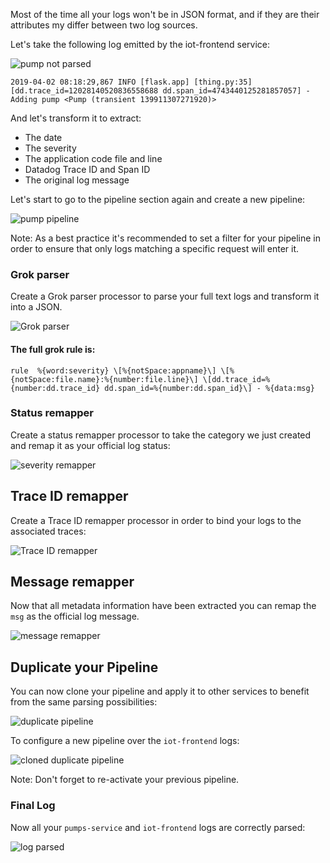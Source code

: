Most of the time all your logs won't be in JSON format, and if they are their attributes my differ between two log sources.

Let's take the following log emitted by the iot-frontend service:

![pump not parsed](https://raw.githubusercontent.com/l0k0ms/workshops/master/log-workshop/assets/images/pumps_not_parsed_log.png)

```
2019-04-02 08:18:29,867 INFO [flask.app] [thing.py:35] [dd.trace_id=12028140520836558688 dd.span_id=4743440125281857057] - Adding pump <Pump (transient 139911307271920)>
```

And let's transform it to extract:

* The date
* The severity
* The application code file and line
* Datadog Trace ID and Span ID
* The original log message

Let's start to go to the pipeline section again and create a new pipeline:

![pump pipeline](https://raw.githubusercontent.com/l0k0ms/workshops/master/log-workshop/assets/images/pump_pipeline.png)

Note: As a best practice it's recommended to set a filter for your pipeline in order to ensure that only logs matching a specific request will enter it.

### Grok parser

Create a Grok parser processor to parse your full text logs and transform it into a JSON.

![Grok parser](https://raw.githubusercontent.com/l0k0ms/workshops/master/log-workshop/assets/images/pump_log_parsing.png)

#### The full grok rule is:

```
rule  %{word:severity} \[%{notSpace:appname}\] \[%{notSpace:file.name}:%{number:file.line}\] \[dd.trace_id=%{number:dd.trace_id} dd.span_id=%{number:dd.span_id}\] - %{data:msg}
```


### Status remapper

Create a status remapper processor to take the category we just created and remap it as your official log status:

![severity remapper](https://raw.githubusercontent.com/l0k0ms/workshops/master/log-workshop/assets/images/severity_remapping.png)

## Trace ID remapper

Create a Trace ID remapper processor in order to bind your logs to the associated traces:

![Trace ID remapper](https://raw.githubusercontent.com/l0k0ms/workshops/master/log-workshop/assets/images/trace_id_remapper.png)

## Message remapper

Now that all metadata information have been extracted you can remap the `msg` as the official log message.

![message remapper](https://raw.githubusercontent.com/l0k0ms/workshops/master/log-workshop/assets/images/message_remapper.png)

## Duplicate your Pipeline

You can now clone your pipeline and apply it to other services to benefit from the same parsing possibilities:

![duplicate pipeline](https://raw.githubusercontent.com/l0k0ms/workshops/master/log-workshop/assets/images/duplicate_pipeline.png)

To configure a new pipeline over the `iot-frontend` logs:

![cloned duplicate pipeline](https://raw.githubusercontent.com/l0k0ms/workshops/master/log-workshop/assets/images/new_cloned_pipeline.png)

Note: Don't forget to re-activate your previous pipeline.

### Final Log

Now all your `pumps-service` and `iot-frontend` logs are correctly parsed:

![log parsed](https://raw.githubusercontent.com/l0k0ms/workshops/master/log-workshop/assets/images/log_parsed.png)